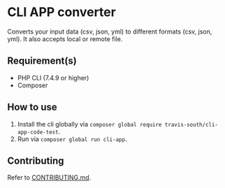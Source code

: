 # CLI APP converter
Converts your input data (csv, json, yml) to different formats (csv, json, yml). It also accepts local or remote file.

## Requirement(s)
-   PHP CLI (7.4.9 or higher)
-   Composer

## How to use
1.   Install the cli globally via `composer global require travis-south/cli-app-code-test`.
1.   Run via `composer global run cli-app`.

## Contributing
Refer to [CONTRIBUTING.md](CONTRIBUTING.md).
